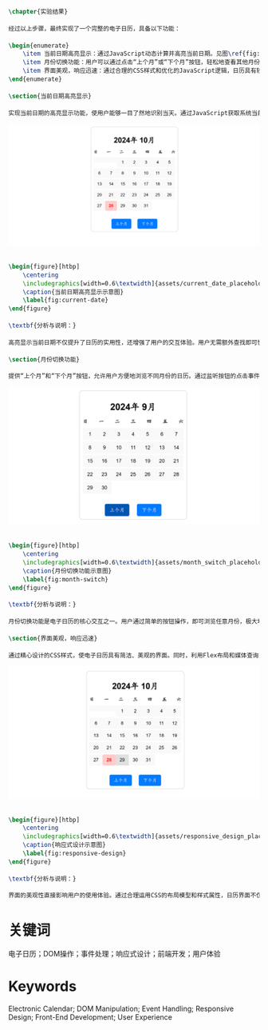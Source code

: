 ```latex
\chapter{实验结果}

经过以上步骤，最终实现了一个完整的电子日历，具备以下功能：

\begin{enumerate}
    \item 当前日期高亮显示：通过JavaScript动态计算并高亮当前日期。见图\ref{fig:current-date}.
    \item 月份切换功能：用户可以通过点击“上个月”或“下个月”按钮，轻松地查看其他月份的日历。见图\ref{fig:month-switch}.
    \item 界面美观，响应迅速：通过合理的CSS样式和优化的JavaScript逻辑，日历具有较好的用户体验。见图\ref{fig:responsive-design}.
\end{enumerate}

\section{当前日期高亮显示}

实现当前日期的高亮显示功能，使用户能够一目了然地识别当天。通过JavaScript获取系统当前日期，并在渲染日历时，比较每个日期与当前日期是否匹配。如果匹配，则为该日期元素添加特定的CSS类\texttt{today}，从而应用高亮样式。

```

![](assets/current_date_placeholder.png)

```latex

\begin{figure}[htbp]
    \centering
    \includegraphics[width=0.6\textwidth]{assets/current_date_placeholder.png}
    \caption{当前日期高亮显示示意图}
    \label{fig:current-date}
\end{figure}

\textbf{分析与说明：}

高亮显示当前日期不仅提升了日历的实用性，还增强了用户的交互体验。用户无需额外查找即可快速定位当天，提升了日历的友好性和易用性。通过动态添加CSS类，实现了视觉上的区分，使得当前日期在整体布局中更加突出。

\section{月份切换功能}

提供“上个月”和“下个月”按钮，允许用户方便地浏览不同月份的日历。通过监听按钮的点击事件，调整当前日期的月份属性，并重新渲染日历内容。

```

![](assets/month_switch_placeholder.png)

```latex

\begin{figure}[htbp]
    \centering
    \includegraphics[width=0.6\textwidth]{assets/month_switch_placeholder.png}
    \caption{月份切换功能示意图}
    \label{fig:month-switch}
\end{figure}

\textbf{分析与说明：}

月份切换功能是电子日历的核心交互之一。用户通过简单的按钮操作，即可浏览任意月份，极大地提升了日历的灵活性和实用性。JavaScript中的日期对象方法\texttt{setMonth}和\texttt{getMonth}被巧妙应用，确保了月份的正确切换，即使跨年份切换也能正常工作。此外，重新渲染日历内容的机制保证了每次切换后的日历显示准确无误。

\section{界面美观，响应迅速}

通过精心设计的CSS样式，使电子日历具有简洁、美观的界面。同时，利用Flex布局和媒体查询，实现了响应式设计，确保日历在不同设备和屏幕尺寸下均能良好显示。

```

![](assets/responsive_design_placeholder.png)

```latex

\begin{figure}[htbp]
    \centering
    \includegraphics[width=0.6\textwidth]{assets/responsive_design_placeholder.png}
    \caption{响应式设计示意图}
    \label{fig:responsive-design}
\end{figure}

\textbf{分析与说明：}

界面的美观性直接影响用户的使用体验。通过合理运用CSS的布局模型和样式属性，日历界面不仅美观大方，还具备良好的可读性。响应式设计的实现，使得日历能够适应不同设备的屏幕尺寸，无论是在桌面端还是移动端，用户都能获得一致且优质的使用体验。优化的JavaScript逻辑确保了日历的加载和切换过程流畅无卡顿，进一步提升了整体用户体验。

```

# 关键词

电子日历；DOM操作；事件处理；响应式设计；前端开发；用户体验

# Keywords

Electronic Calendar; DOM Manipulation; Event Handling; Responsive Design; Front-End Development; User Experience
```